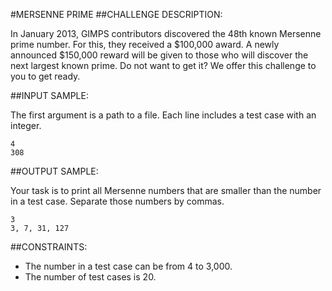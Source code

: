 #MERSENNE PRIME
##CHALLENGE DESCRIPTION:

In January 2013, GIMPS contributors discovered the 48th known Mersenne prime number. For this, they received a $100,000 award. A newly announced $150,000 reward will be given to those who will discover the next largest known prime. 
Do not want to get it? We offer this challenge to you to get ready.

##INPUT SAMPLE:

The first argument is a path to a file. Each line includes a test case with an integer.

    4
    308

##OUTPUT SAMPLE:

Your task is to print all Mersenne numbers that are smaller than the number in a test case. Separate those numbers by commas.


    3
    3, 7, 31, 127

##CONSTRAINTS:

*  The number in a test case can be from 4 to 3,000.
*  The number of test cases is 20.


